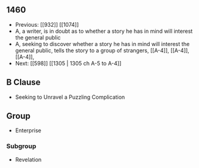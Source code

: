 ## 1460
- Previous: [[932]] [[1074]] 
- A, a writer, is in doubt as to whether a story he has in mind will interest the general public
- A, seeking to discover whether a story he has in mind will interest the general public, tells the story to a group of strangers, [[A-4]], [[A-4]], [[A-4]],
- Next: [[598]] [[1305 | 1305 ch A-5 to A-4]] 

## B Clause
- Seeking to Unravel a Puzzling Complication

## Group
- Enterprise

### Subgroup
- Revelation

